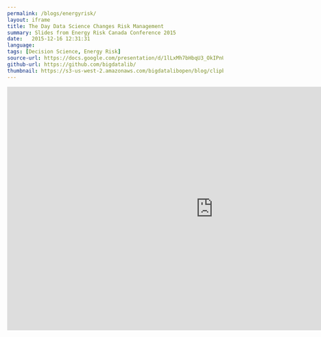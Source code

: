 ```yaml
---
permalink: /blogs/energyrisk/
layout: iframe
title: The Day Data Science Changes Risk Management
summary: Slides from Energy Risk Canada Conference 2015 
date:   2015-12-16 12:31:31
language: 
tags: [Decision Science, Energy Risk]
source-url: https://docs.google.com/presentation/d/1lLxMh7bHbqU3_OkIPnUarRvQ25m5sbhl9HBcBZq_-Ck/embed?start=false&loop=true&delayms=3000
github-url: https://github.com/bigdatalib/
thumbnail: https://s3-us-west-2.amazonaws.com/bigdatalibopen/blog/clipboard105.png
---
```



<iframe src="https://docs.google.com/presentation/d/1lLxMh7bHbqU3_OkIPnUarRvQ25m5sbhl9HBcBZq_-Ck/embed?start=false&loop=true&delayms=3000" frameborder="0" width="960" height="569" allowfullscreen="true" mozallowfullscreen="true" webkitallowfullscreen="true"></iframe>

